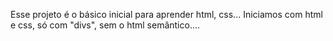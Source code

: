 Esse projeto é o básico inicial para aprender html, css...
Iniciamos com html e css, só com "divs", sem o html semântico....